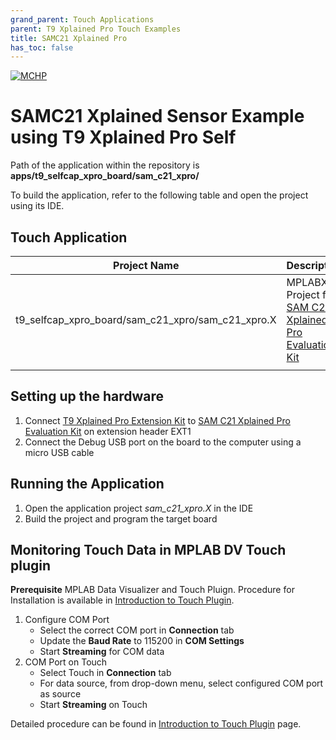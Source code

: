 ```yaml
---
grand_parent: Touch Applications
parent: T9 Xplained Pro Touch Examples
title: SAMC21 Xplained Pro
has_toc: false
---
```


[![MCHP](https://www.microchip.com/ResourcePackages/Microchip/assets/dist/images/logo.png)](https://www.microchip.com)

# SAMC21 Xplained Sensor Example using T9 Xplained Pro Self

Path of the application within the repository is **apps/t9_selfcap_xpro_board/sam_c21_xpro/**

To build the application, refer to the following table and open the project using its IDE.

## Touch Application

| Project Name                                      | Description                                                                                                                              |
| ------------------------------------------------- | ---------------------------------------------------------------------------------------------------------------------------------------- |
| t9_selfcap_xpro_board/sam_c21_xpro/sam_c21_xpro.X | MPLABX Project for [SAM C21 Xplained Pro Evaluation Kit](https://www.microchip.com/DevelopmentTools/ProductDetails/PartNo/ATSAMC21-XPRO) |
|                                                   |                                                                                                                                          |

## Setting up the hardware

1. Connect [T9 Xplained Pro Extension Kit](https://www.microchip.com/en-us/development-tool/AC89D55A) to [SAM C21 Xplained Pro Evaluation Kit](https://www.microchip.com/DevelopmentTools/ProductDetails/PartNo/ATSAMC21-XPRO) on extension header EXT1
2. Connect the Debug USB port on the board to the computer using a micro USB cable

## Running the Application

1. Open the application project _sam_c21_xpro.X_ in the IDE
2. Build the project and program the target board

## Monitoring Touch Data in MPLAB DV Touch plugin

**Prerequisite**
MPLAB Data Visualizer and Touch Pluign. Procedure for Installation is available in [Introduction to Touch Plugin](https://microchipdeveloper.com/touch:introduction-to-touch-plugin).

1. Configure COM Port
   - Select the correct COM port in **Connection** tab
   - Update the **Baud Rate** to 115200 in **COM Settings**
   - Start **Streaming** for COM data
2. COM Port on Touch
   - Select Touch in **Connection** tab
   - For data source, from drop-down menu, select configured COM port as source
   - Start **Streaming** on Touch

Detailed procedure can be found in [Introduction to Touch Plugin](https://microchipdeveloper.com/touch:introduction-to-touch-plugin) page.

